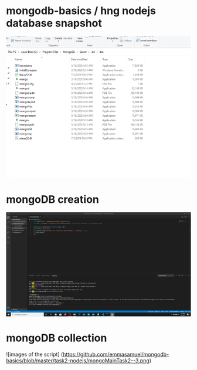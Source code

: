 # mongodb-basics / hng nodejs database snapshot
![](https://github.com/emmasamuel/mongodb-basics/blob/master/task2-nodejs/mongodb-.png)


# mongoDB creation
![image of the code](https://github.com/emmasamuel/mongodb-basics/blob/master/task2-nodejs/mongoMainTask2--2.png)


# mongoDB collection
![images of the script]
(https://github.com/emmasamuel/mongodb-basics/blob/master/task2-nodejs/mongoMainTask2--3.png)
